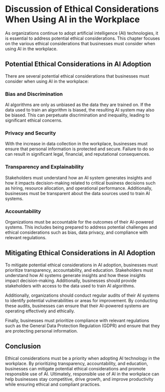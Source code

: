 Discussion of Ethical Considerations When Using AI in the Workplace
==================================================================================================================================================

As organizations continue to adopt artificial intelligence (AI) technologies, it is essential to address potential ethical considerations. This chapter focuses on the various ethical considerations that businesses must consider when using AI in the workplace.

Potential Ethical Considerations in AI Adoption
-----------------------------------------------

There are several potential ethical considerations that businesses must consider when using AI in the workplace:

### Bias and Discrimination

AI algorithms are only as unbiased as the data they are trained on. If the data used to train an algorithm is biased, the resulting AI system may also be biased. This can perpetuate discrimination and inequality, leading to significant ethical concerns.

### Privacy and Security

With the increase in data collection in the workplace, businesses must ensure that personal information is protected and secure. Failure to do so can result in significant legal, financial, and reputational consequences.

### Transparency and Explainability

Stakeholders must understand how an AI system generates insights and how it impacts decision-making related to critical business decisions such as hiring, resource allocation, and operational performance. Additionally, businesses must be transparent about the data sources used to train AI systems.

### Accountability

Organizations must be accountable for the outcomes of their AI-powered systems. This includes being prepared to address potential challenges and ethical considerations such as bias, data privacy, and compliance with relevant regulations.

Mitigating Ethical Considerations in AI Adoption
------------------------------------------------

To mitigate potential ethical considerations in AI adoption, businesses must prioritize transparency, accountability, and education. Stakeholders must understand how AI systems generate insights and how these insights impact decision-making. Additionally, businesses should provide stakeholders with access to the data used to train AI algorithms.

Additionally, organizations should conduct regular audits of their AI systems to identify potential vulnerabilities or areas for improvement. By conducting these audits, businesses can ensure that their AI-powered systems are operating effectively and ethically.

Finally, businesses must prioritize compliance with relevant regulations such as the General Data Protection Regulation (GDPR) and ensure that they are protecting personal information.

Conclusion
----------

Ethical considerations must be a priority when adopting AI technology in the workplace. By prioritizing transparency, accountability, and education, businesses can mitigate potential ethical considerations and promote responsible use of AI. Ultimately, responsible use of AI in the workplace can help businesses stay competitive, drive growth, and improve productivity while ensuring ethical and compliant practices.


